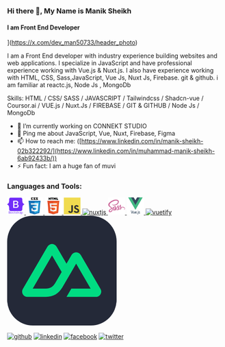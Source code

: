 ### Hi there 👋, My Name is Manik Sheikh
#### I am Front End Developer

](https://x.com/dev_man50733/header_photo)

I am a Front End developer with industry experience building websites and web applications. I specialize in JavaScript and have professional experience working with Vue.js & Nuxt.js. I also have experience working with HTML, CSS, Sass,JavaScript, Vue Js, Nuxt Js, Firebase. git & github. i am familiar at reactc.js, Node Js , MongoDb


Skills: HTML / CSS/ SASS / JAVASCRIPT / Tailwindcss / Shadcn-vue / Coursor.ai / VUE.js / Nuxt.Js / FIREBASE / GIT & GITHUB / Node Js / MongoDb

- 🔭 I’m currently working on CONNEKT STUDIO 
- 🌱 Ping me about JavaScript, Vue, Nuxt, Firebase, Figma
- 📫 How to reach me: ([https://www.linkedin.com/in/manik-sheikh-02b322292/](https://www.linkedin.com/in/muhammad-manik-sheikh-6ab92433b/))
- ⚡ Fun fact: I am a huge fan of muvi 

<h3 align="left">Languages and Tools:</h3>
<p align="left"> <a href="https://getbootstrap.com" target="_blank" rel="noreferrer"> <img src="https://raw.githubusercontent.com/devicons/devicon/master/icons/bootstrap/bootstrap-plain-wordmark.svg" alt="bootstrap" width="40" height="40"/> </a> <a href="https://www.w3schools.com/css/" target="_blank" rel="noreferrer"> <img src="https://raw.githubusercontent.com/devicons/devicon/master/icons/css3/css3-original-wordmark.svg" alt="css3" width="40" height="40"/> </a> <a href="https://www.w3.org/html/" target="_blank" rel="noreferrer"> <img src="https://raw.githubusercontent.com/devicons/devicon/master/icons/html5/html5-original-wordmark.svg" alt="html5" width="40" height="40"/> </a> <a href="https://developer.mozilla.org/en-US/docs/Web/JavaScript" target="_blank" rel="noreferrer"> <img src="https://raw.githubusercontent.com/devicons/devicon/master/icons/javascript/javascript-original.svg" alt="javascript" width="40" height="40"/> </a> <a href="https://nuxtjs.org/" target="_blank" rel="noreferrer"> <img src="https://www.vectorlogo.zone/logos/nuxtjs/nuxtjs-icon.svg" alt="nuxtjs" width="40" height="40"/> </a> <a href="https://sass-lang.com" target="_blank" rel="noreferrer"> <img src="https://raw.githubusercontent.com/devicons/devicon/master/icons/sass/sass-original.svg" alt="sass" width="40" height="40"/> </a> <a href="https://vuejs.org/" target="_blank" rel="noreferrer"> <img src="https://raw.githubusercontent.com/devicons/devicon/master/icons/vuejs/vuejs-original-wordmark.svg" alt="vuejs" width="40" height="40"/> </a> <a href="https://vuetifyjs.com/en/" target="_blank" rel="noreferrer"> <img src="https://bestofjs.org/logos/vuetify.svg" alt="vuetify" width="40" height="40"/> </a> <svg xmlns="http://www.w3.org/2000/svg" width="256" height="256" viewBox="0 0 256 256"><g fill="none"><rect width="256" height="256" fill="#242938" rx="60"/><path fill="#00DC82" d="M138.787 189.333h68.772c2.184.001 4.33-.569 6.222-1.652a12.374 12.374 0 0 0 4.554-4.515a12.236 12.236 0 0 0-.006-12.332l-46.185-79.286a12.388 12.388 0 0 0-4.553-4.514a12.53 12.53 0 0 0-12.442 0a12.388 12.388 0 0 0-4.553 4.514l-11.809 20.287l-23.09-39.67a12.386 12.386 0 0 0-4.555-4.513a12.536 12.536 0 0 0-12.444 0a12.391 12.391 0 0 0-4.555 4.513L36.67 170.834a12.245 12.245 0 0 0-1.67 6.165c0 2.165.573 4.292 1.665 6.167a12.374 12.374 0 0 0 4.554 4.515a12.513 12.513 0 0 0 6.222 1.652h43.17c17.104 0 29.718-7.446 38.397-21.973l21.072-36.169l11.287-19.356l33.873 58.142h-45.16l-11.293 19.356Zm-48.88-19.376l-30.127-.007l45.16-77.518l22.533 38.759l-15.087 25.906c-5.764 9.426-12.312 12.86-22.48 12.86Z"/></g></svg>  </p>

[<img src='https://cdn.jsdelivr.net/npm/simple-icons@3.0.1/icons/github.svg' alt='github' height='40'>](https://github.com/maniksheikh)  [<img src='https://cdn.jsdelivr.net/npm/simple-icons@3.0.1/icons/linkedin.svg' alt='linkedin' height='40'>](https://www.linkedin.com/in/manik-sheikh-02b322292/)  [<img src='https://cdn.jsdelivr.net/npm/simple-icons@3.0.1/icons/facebook.svg' alt='facebook' height='40'>](https://www.facebook.com/)  [<img src='https://cdn.jsdelivr.net/npm/simple-icons@3.0.1/icons/twitter.svg' alt='twitter' height='40'>](https://twitter.com/dev_man50733)  


